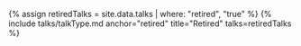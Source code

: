 {% assign retiredTalks = site.data.talks | where: "retired", "true" %}
{% include talks/talkType.md anchor="retired" title="Retired" talks=retiredTalks %}
